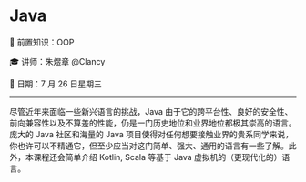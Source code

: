 # Java

🧀 前置知识：OOP

🎓 讲师：朱煜章 @Clancy

📅 日期：7 月 26 日星期三

---

尽管近年来面临一些新兴语言的挑战，Java 由于它的跨平台性、良好的安全性、前向兼容性以及不算差的性能，仍是一门历史地位和业界地位都极其崇高的语言。庞大的 Java 社区和海量的 Java 项目使得对任何想要接触业界的贵系同学来说，你也许可以不精通它，但至少应当对这门简单、强大、通用的语言有一些了解。此外，本课程还会简单介绍 Kotlin, Scala 等基于 Java 虚拟机的（更现代化的）语言。